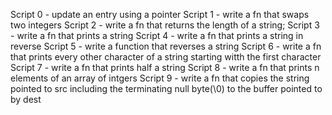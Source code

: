 Script 0 - update an entry using a pointer
Script 1 - write a fn that swaps two integers
Script 2 - write a fn that returns the length of a string;
Script 3 - write a fn that prints a string
Script 4 - write a fn that prints a string in reverse
Script 5 - write a function that reverses a string
Script 6 - write a fn that prints every other character of a string starting witth the first character
Script 7 - write a fn that prints half a string
Script 8 - write a fn that prints n elements of an array of intgers
Script 9 - write a fn that copies the string pointed to src including the terminating null byte(\0) to the buffer pointed to by dest
